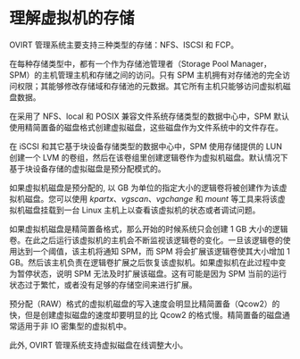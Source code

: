 # 理解虚拟机的存储

OVIRT 管理系统主要支持三种类型的存储：NFS、ISCSI 和 FCP。

在每种存储类型中，都有一个作为存储池管理者（Storage Pool
Manager，SPM）的主机管理主机和存储之间的访问。只有 SPM
主机拥有对存储池的完全访问权限；其能够修改存储域和存储池的元数据。其它所有主机只能够访问虚拟机磁盘数据。

在采用了 NFS、local 和 POSIX 兼容文件系统存储类型的数据中心中，SPM
默认使用精简置备的磁盘格式创建虚拟磁盘，这些磁盘作为文件系统中的文件存在。

在 iSCSI 和其它基于块设备存储类型的数据中心中，SPM 使用存储提供的 LUN
创建一个 LVM
的卷组，然后在该卷组里创建逻辑卷作为虚拟机磁盘。默认情况下基于块设备存储的虚拟磁盘是预分配模式的。

如果虚拟机磁盘是预分配的, 以 GB
为单位的指定大小的逻辑卷将被创建作为该虚拟机磁盘。您可以使用
*kpartx*、*vgscan*、*vgchange* 和 *mount*
等工具来将该虚拟机磁盘挂载到一台 Linux
主机上以查看该虚拟机的状态或者调试问题。

如果虚拟机磁盘是精简置备格式，那么开始的时候系统只会创建 1 GB
大小的逻辑卷。在此之后运行该虚拟机的主机会不断监视该逻辑卷的变化。一旦该逻辑卷的使用达到一个阈值，该主机将通知
SPM，而 SPM 将会扩展该逻辑卷使其大小增加 1
GB。然后该主机负责在逻辑卷扩展之后恢复该虚拟机。如果虚拟机在此过程中变为暂停状态，说明
SPM 无法及时扩展该磁盘。这有可能是因为 SPM
当前的运行状态过于繁忙，或者没有足够的存储空间来进行扩展。

预分配（RAW）格式的虚拟机磁盘的写入速度会明显比精简置备（Qcow2）的快，但是创建虚拟磁盘的速度却要明显的比
Qcow2 的格式慢。精简置备的磁盘通常适用于非 IO 密集型的虚拟机中。

此外, OVIRT 管理系统支持虚拟磁盘在线调整大小。


